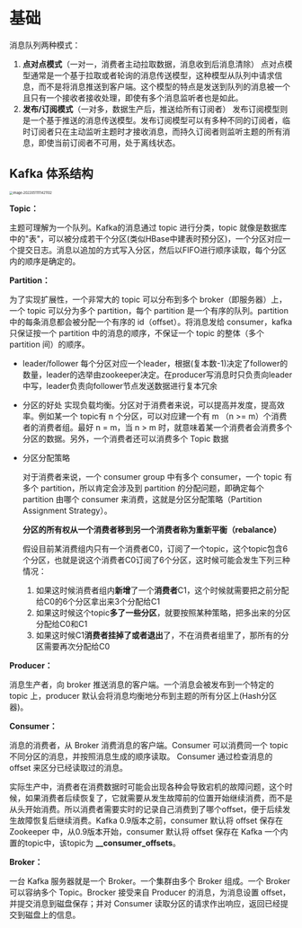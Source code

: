 # 基础

消息队列两种模式：

1. **点对点模式**（一对一，消费者主动拉取数据，消息收到后消息清除）
   点对点模型通常是一个基于拉取或者轮询的消息传送模型，这种模型从队列中请求信息，而不是将消息推送到客户端。这个模型的特点是发送到队列的消息被一个且只有一个接收者接收处理，即使有多个消息监听者也是如此。
2. **发布/订阅模式**（一对多，数据生产后，推送给所有订阅者）
   发布订阅模型则是一个基于推送的消息传送模型。发布订阅模型可以有多种不同的订阅者，临时订阅者只在主动监听主题时才接收消息，而持久订阅者则监听主题的所有消息，即使当前订阅者不可用，处于离线状态。

## Kafka 体系结构

<img src="/Users/xuping/Library/Application Support/typora-user-images/image-20220511111421102.png" alt="image-20220511111421102" style="zoom:40%;margin-left:0" />

**Topic：**

主题可理解为一个队列。Kafka的消息通过 topic 进行分类，topic 就像是数据库中的"表"，可以被分成若干个分区(类似HBase中建表时预分区)，一个分区对应一个提交日志。消息以追加的方式写入分区，然后以FIFO进行顺序读取，每个分区内的顺序是确定的。

**Partition：**

为了实现扩展性，一个非常大的 topic 可以分布到多个 broker（即服务器）上，一个 topic 可以分为多个 partition，每个 partition 是一个有序的队列。partition 中的每条消息都会被分配一个有序的 id（offset）。将消息发给 consumer，kafka 只保证按一个 partition 中的消息的顺序，不保证一个 topic 的整体（多个 partition 间）的顺序。

* leader/follower
  每个分区对应一个leader，根据(复本数-1)决定了follower的数量，leader的选举由zookeeper决定。在producer写消息时只负责向leader中写，leader负责向follower节点发送数据进行复本冗余

* 分区的好处
  实现负载均衡。分区对于消费者来说，可以提高并发度，提高效率。例如某一个 topic有 n 个分区，可以对应建一个有 m （n >= m）个消费者的消费者组。最好 n = m，当 n > m 时，就意味着某一个消费者会消费多个分区的数据。另外，一个消费者还可以消费多个 Topic 数据

* 分区分配策略

  对于消费者来说，一个 consumer group 中有多个 consumer，一个 topic 有多个 partition，所以肯定会涉及到 partition 的分配问题，即确定每个 partition 由哪个 consumer 来消费，这就是分区分配策略（Partition Assignment Strategy）。

  **分区的所有权从一个消费者移到另一个消费者称为重新平衡（rebalance）**

  假设目前某消费组内只有一个消费者C0，订阅了一个topic，这个topic包含6个分区，也就是说这个消费者C0订阅了6个分区，这时候可能会发生下列三种情况：

  1. 如果这时候消费者组内**新增**了一个**消费者**C1，这个时候就需要把之前分配给C0的6个分区拿出来3个分配给C1
  2. 如果这时候这个topic**多了一些分区**，就要按照某种策略，把多出来的分区分配给C0和C1
  3. 如果这时候C1**消费者挂掉了或者退出**了，不在消费者组里了，那所有的分区需要再次分配给C0

**Producer：**

消息生产者，向 broker 推送消息的客户端。一个消息会被发布到一个特定的 topic 上，producer 默认会将消息均衡地分布到主题的所有分区上(Hash分区器)。

**Consumer：**

消息的消费者，从 Broker 消费消息的客户端。Consumer 可以消费同一个 topic 不同分区的消息，并按照消息生成的顺序读取。 Consumer 通过检查消息的 offset 来区分已经读取过的消息。

实际生产中，消费者在消费数据时可能会出现各种会导致宕机的故障问题，这个时候，如果消费者后续恢复了，它就需要从发生故障前的位置开始继续消费，而不是从头开始消费。所以消费者需要实时的记录自己消费到了哪个offset，便于后续发生故障恢复后继续消费。Kafka 0.9版本之前，consumer 默认将 offset 保存在 Zookeeper 中，从0.9版本开始，consumer 默认将 offset 保存在 Kafka 一个内置的topic中，该topic为 **__consumer_offsets**。

**Broker：**

一台 Kafka 服务器就是一个 Broker。一个集群由多个 Broker 组成。一个 Broker 可以容纳多个 Topic。Brocker 接受来自 Producer 的消息，为消息设置 offset，并提交消息到磁盘保存；并对 Consumer 读取分区的请求作出响应，返回已经提交到磁盘上的信息。